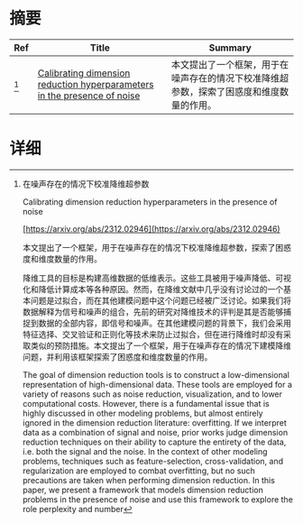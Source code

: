 # 摘要

| Ref | Title | Summary |
| --- | --- | --- |
| [^1] | [Calibrating dimension reduction hyperparameters in the presence of noise](https://arxiv.org/abs/2312.02946) | 本文提出了一个框架，用于在噪声存在的情况下校准降维超参数，探索了困惑度和维度数量的作用。 |

# 详细

[^1]: 在噪声存在的情况下校准降维超参数

    Calibrating dimension reduction hyperparameters in the presence of noise

    [https://arxiv.org/abs/2312.02946](https://arxiv.org/abs/2312.02946)

    本文提出了一个框架，用于在噪声存在的情况下校准降维超参数，探索了困惑度和维度数量的作用。

    

    降维工具的目标是构建高维数据的低维表示。这些工具被用于噪声降低、可视化和降低计算成本等各种原因。然而，在降维文献中几乎没有讨论过的一个基本问题是过拟合，而在其他建模问题中这个问题已经被广泛讨论。如果我们将数据解释为信号和噪声的组合，先前的研究对降维技术的评判是其是否能够捕捉到数据的全部内容，即信号和噪声。在其他建模问题的背景下，我们会采用特征选择、交叉验证和正则化等技术来防止过拟合，但在进行降维时却没有采取类似的预防措施。本文提出了一个框架，用于在噪声存在的情况下建模降维问题，并利用该框架探索了困惑度和维度数量的作用。

    The goal of dimension reduction tools is to construct a low-dimensional representation of high-dimensional data. These tools are employed for a variety of reasons such as noise reduction, visualization, and to lower computational costs. However, there is a fundamental issue that is highly discussed in other modeling problems, but almost entirely ignored in the dimension reduction literature: overfitting. If we interpret data as a combination of signal and noise, prior works judge dimension reduction techniques on their ability to capture the entirety of the data, i.e. both the signal and the noise. In the context of other modeling problems, techniques such as feature-selection, cross-validation, and regularization are employed to combat overfitting, but no such precautions are taken when performing dimension reduction. In this paper, we present a framework that models dimension reduction problems in the presence of noise and use this framework to explore the role perplexity and number 
    

